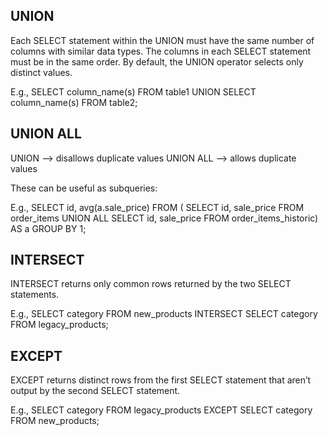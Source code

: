
## UNION

Each SELECT statement within the UNION must have the same number of columns with similar data types. The columns in each SELECT statement must be in the same order. By default, the UNION operator selects only distinct values.

E.g., SELECT column_name(s) FROM table1
      UNION
      SELECT column_name(s) FROM table2;

## UNION ALL

UNION --> disallows duplicate values
UNION ALL --> allows duplicate values

These can be useful as subqueries:

E.g., SELECT id, avg(a.sale_price) FROM (
        SELECT id, sale_price FROM order_items
        UNION ALL
        SELECT id, sale_price FROM order_items_historic) AS a
      GROUP BY 1;

## INTERSECT

INTERSECT returns only common rows returned by the two SELECT statements.

E.g., SELECT category FROM new_products
      INTERSECT
      SELECT category FROM legacy_products;

## EXCEPT

EXCEPT returns distinct rows from the first SELECT statement that aren’t output by the second SELECT statement.

E.g., SELECT category FROM legacy_products
      EXCEPT
      SELECT category FROM new_products;
